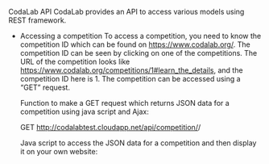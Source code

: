 CodaLab API
CodaLab provides an API to access various models using REST framework. 
* Accessing a competition
  To access a competition, you need to know the competition ID which can be found on https://www.codalab.org/. 
  The competition ID can be seen by clicking on one of the competitions. The URL of the competition looks like https://www.codalab.org/competitions/1#learn_the_details, and the competition ID here is 1. The competition can be accessed using a “GET” request. 

  Function to make a GET request which returns JSON data for a competition using java script and Ajax:

    GET http://codalabtest.cloudapp.net/api/competition/<Competition ID>/
    <script>
        function getJson(url) {
            return JSON.parse($.ajax({
             type: 'GET',
             url: url,
             dataType: 'json',
             global: false,
             async: false,
             success: function (data) {
                return data;
             }
           }).responseText);
         }
    </script> 

    Java script to access the JSON data for a competition and then display it on your own website:
    <script>	
        // get the competition data using GET ajax call
        var competition = getJson("http://codalabtest.cloudapp.net/api/competition/1/");
        //access the title element to set the competition title	
        document.getElementById("title").innerHTML = competition.title;
	//get the logo image of the competition
        document.getElementById("logo").src = competition.image_url;
	//get the description of the competition as a string and remove <p></p> tag
        competition.description = competition.description.replace("<p>","");   
        competition.description = competition.description.replace("</p>",""); 
        //set the description of the competition
        document.getElementById("competition-paragraph").innerHTML = competition.description;
        //link the competition to CodaLab
        document.getElementById("competition").href = "http://codalabtest.cloudapp.net/competitions/" + competition.id + "#learn_the_details";
    </script>

